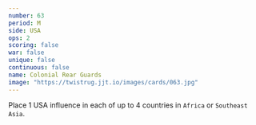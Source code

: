 ```yaml
---
number: 63
period: M
side: USA
ops: 2
scoring: false
war: false
unique: false
continuous: false
name: Colonial Rear Guards
image: "https://twistrug.jjt.io/images/cards/063.jpg"
---
```

Place 1 USA influence in each of up to 4 countries in `Africa` or `Southeast Asia`.
